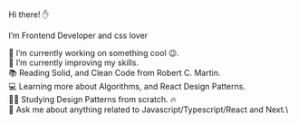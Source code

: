 Hi there! ✋

I’m Frontend Developer and css lover

🔭  I’m currently working on something cool 😉. \
🌱  I’m currently improving my skills.\
📚  Reading Solid, and Clean Code from Robert C. Martin.\
💻  Learning more about Algorithms, and React Design Patterns.\
👨‍💻  Studying Design Patterns from scratch.  🔥\
💬  Ask me about anything related to Javascript/Typescript/React and Next.\